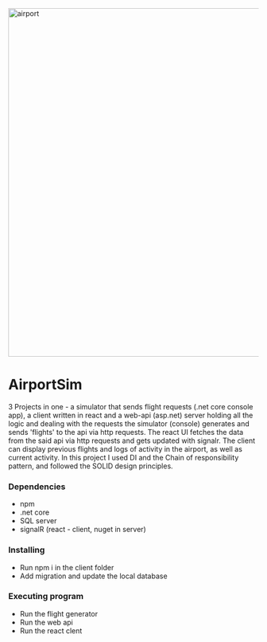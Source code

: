 
<img align="center" alt="airport" width="700px" style="padding-right:10px;" src="https://vid.alarabiya.net/images/2022/11/29/20a3b7ea-1f3e-408f-beca-d2108a5d6d23/20a3b7ea-1f3e-408f-beca-d2108a5d6d23.jpg?crop=1:1&width=1000" />  

# AirportSim
3 Projects in one - a simulator that sends flight requests (.net core console app), a client written in react and a web-api (asp.net) server holding all the logic and dealing with the requests
the simulator (console) generates and sends 'flights' to the api via http requests. The react UI fetches the data from the said api via http requests and gets updated with signalr.
The client can display previous flights and logs of activity in the airport, as well as current activity.
In this project I used DI and the Chain of responsibility pattern, and followed the SOLID design principles.

### Dependencies

* npm
* .net core
* SQL server
* signalR (react - client, nuget in server)

### Installing

* Run npm i in the client folder
* Add migration and update the local database

### Executing program

* Run the flight generator
* Run the web api
* Run the react clent
